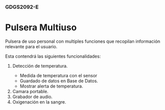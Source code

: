 <h3>GDGS2092-E</h3>
<h1>Pulsera Multiuso</h1>
<p>Pulsera de uso personal con multiples funciones que recopilan información relevante para el usuario.</p>
<p>Esta contendrá las siguientes funcionalidades:</p>
<ol>
  <li>Detección de temperatura.</li>
    <ul>
      <li>Medida de temperatura con el sensor</li>
      <li>Guardado de datos en Base de Datos.</li>
      <li>Mostrar alerta de temperatura.</li>
    </ul>
  <li>Camara portable.</li>
  <li>Grabador de audio.</li>
  <li>Oxigenación en la sangre.</li>
</ol>
